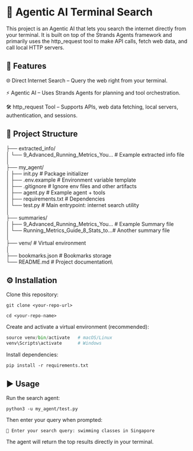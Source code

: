 # 🔎 Agentic AI Terminal Search

This project is an Agentic AI that lets you search the internet directly from your terminal.
It is built on top of the Strands Agents
 framework and primarily uses the http_request tool to make API calls, fetch web data, and call local HTTP servers.

## 🚀 Features

🌐 Direct Internet Search – Query the web right from your terminal.

⚡ Agentic AI – Uses Strands Agents for planning and tool orchestration.

🛠 http_request Tool – Supports APIs, web data fetching, local servers, authentication, and sessions.


## 📂 Project Structure

├── extracted_info/\
│ └── 9_Advanced_Running_Metrics_You... # Example extracted info file\
│\
├── my_agent/\
│ ├── init.py # Package initializer\
│ ├── .env.example # Environment variable template\
│ ├── .gitignore # Ignore env files and other artifacts\
│ ├── agent.py # Example agent + tools\
│ ├── requirements.txt # Dependencies\
│ └── test.py # Main entrypoint: internet search utility\
│\
├── summaries/\
│ ├── 9_Advanced_Running_Metrics_You... # Example Summary file\
│ └── Running_Metrics_Guide_8_Stats_to...# Another summary file\
│\
├── venv/ # Virtual environment\
│\
├── bookmarks.json # Bookmarks storage\
└── README.md # Project documentation\

## ⚙️ Installation

Clone this repository:
```
git clone <your-repo-url>

cd <your-repo-name>
```


Create and activate a virtual environment (recommended):

``` python -m venv venv
source venv/bin/activate   # macOS/Linux
venv\Scripts\activate      # Windows
```


Install dependencies:

```
pip install -r requirements.txt
```


## ▶️ Usage

Run the search agent:

```
python3 -u my_agent/test.py
```

Then enter your query when prompted:

```
🔎 Enter your search query: swimming classes in Singapore
```


The agent will return the top results directly in your terminal.

